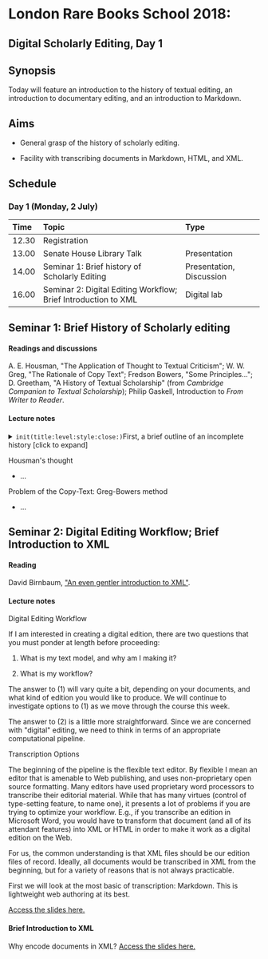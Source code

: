 # London Rare Books School 2018:
## Digital Scholarly Editing, Day 1

## Synopsis

Today will feature an introduction to the history of textual editing, an introduction to documentary editing, and an introduction to Markdown.

## Aims

* General grasp of the history of scholarly editing.

* Facility with transcribing documents in Markdown, HTML, and XML.

## Schedule
### Day 1 (Monday, 2 July)

Time     | Topic                               | Type                    |
:--------| :---------------------------------- |:------------------------|
12.30  | Registration                 |             |
13.00  |  Senate House Library Talk | Presentation |
14.00 | Seminar 1: Brief history of Scholarly Editing  | Presentation, Discussion  |
16.00 | Seminar 2: Digital Editing Workflow; Brief Introduction to XML | Digital lab |             |


## Seminar 1: Brief History of Scholarly editing

#### Readings and discussions

A. E. Housman, "The Application of Thought to Textual Criticism"; W. W. Greg, "The Rationale of Copy Text"; Fredson Bowers, "Some Principles..."; D. Greetham, "A History of Textual Scholarship" (from *Cambridge Companion to Textual Scholarship*); Philip Gaskell, Introduction to *From Writer to Reader*.

#### Lecture notes
<details><summary><code>init(title:level:style:close:)</code>First, a brief outline of an incomplete history [click to expand]</summary>

> * Peisistratus (560–527 BCE) orders the 'official' text of Homer. The primary challenge was to build a coherent text from myriad versions spoken by the rhapsodes. This could be a viable beginning of textual criticism, i.e., being aware of variance and attending to authenticity and authority (whatever those terms mean). (Discuss!)
* Lycurgus (c. 390–324 BCE) arranges for single texts of Aeschylus, Sophocles, and Euripedes to be deposited into Athenian archives.
* The history of textual editing is a history of arguments about the meaning of terms such as authenticity and authority.
* What is the *textus receptus*? E.g., Falstaff "babbl'd o' green fields" (Shakespeare, *Henry V*); "soiled fish of the sea" (Melville, *White-Jacket*).

* Alexandrian library: manuscript copying; the birth of collation as a practice; dealing with anomalies.

* Descriptive Bibliography.

* Biblical scholarship and philology.
</details>


Housman's thought

* ...



Problem of the Copy-Text: Greg-Bowers method

* ...



## Seminar 2: Digital Editing Workflow; Brief Introduction to XML

#### Reading
David Birnbaum, ["An even gentler introduction to XML"](http://dh.obdurodon.org/what-is-xml.xhtml).

#### Lecture notes
Digital Editing Workflow

If I am interested in creating a digital edition, there are two questions that you must ponder at length before proceeding:

1. What is my text model, and why am I making it?

2. What is my workflow?

The answer to (1) will vary quite a bit, depending on your documents, and what kind of edition you would like to produce. We will continue to investigate options to (1) as we move through the course this week.

The answer to (2) is a little more straightforward. Since we are concerned with "digital" editing, we need to think in terms of an appropriate computational pipeline.



Transcription Options

 The beginning of the pipeline is the flexible text editor. By flexible I mean an editor that is amenable to Web publishing, and uses non-proprietary open source formatting. Many editors have used proprietary word processors to transcribe their editorial material. While that has many virtues (control of type-setting feature, to name one), it presents a lot of problems if you are trying to optimize your workflow. E.g., if you transcribe an edition in Microsoft Word, you would have to transform that document (and all of its attendant features) into XML or HTML in order to make it work as a digital edition on the Web.

 For us, the common understanding is that XML files should be our edition files of record. Ideally, all documents would be transcribed in XML from the beginning, but for a variety of reasons that is not always practicable.

 First we will look at the most basic of transcription: Markdown. This is lightweight web authoring at its best.

 [Access the slides here.](insert-link)



#### Brief Introduction to XML

Why encode documents in XML? [Access the slides here.](fill-in-link)

